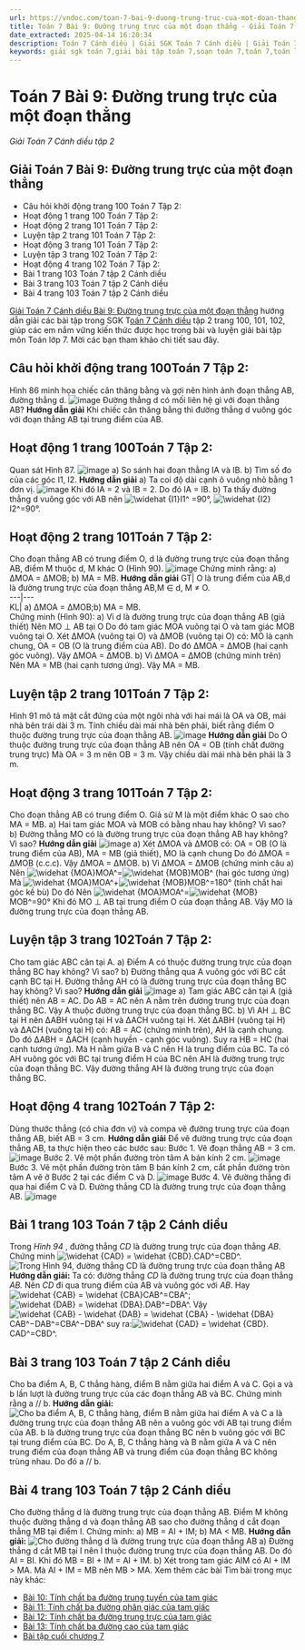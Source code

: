 ```yaml
---
url: https://vndoc.com/toan-7-bai-9-duong-trung-truc-cua-mot-doan-thang-286940
title: Toán 7 Bài 9: Đường trung trực của một đoạn thẳng - Giải Toán 7 Cánh diều tập 2 - VnDoc.com
date_extracted: 2025-04-14 16:20:34
description: Toán 7 Cánh diều | Giải SGK Toán 7 Cánh diều | Giải Toán 7 Cánh diều| Giải bài tập Toán 7 Bài 9: Đường trung trực của một đoạn thẳng bao gồm lời giải chi tiết cho từng bài tập trong SGK Toán 7 tập 2 Cánh diều, mời các bạn tham khảo.
keywords: giải sgk toán 7,giải bài tập toán 7,soạn toán 7,toán 7,toán lớp 7,giải toán 7,sgk toán 7,toán lớp 7 tập 2,bài tập toán lớp 7,giải bài tập toán lớp 7,sgk toán 7 tập 2,toán 7 cánh diều,giải toán 7 cánh diều,giải toán 7 cánh diều bài 9 Đường trung trực của một đoạn thẳng,Toán 7 cánh diều bài 9 Đường trung trực của một đoạn thẳng,Giải Toán 7 bài 5,Bài 9 Đường trung trực của một đoạn thẳng,Đường trung trực của một đoạn thẳng
---
```


# Toán 7 Bài 9: Đường trung trực của một đoạn thẳng
 _Giải Toán 7 Cánh diều tập 2_
## Giải Toán 7 Bài 9: Đường trung trực của một đoạn thẳng
  * Câu hỏi khởi động trang 100 Toán 7 Tập 2: 
  * Hoạt động 1 trang 100 Toán 7 Tập 2: 
  * Hoạt động 2 trang 101 Toán 7 Tập 2: 
  * Luyện tập 2 trang 101 Toán 7 Tập 2: 
  * Hoạt động 3 trang 101 Toán 7 Tập 2: 
  * Luyện tập 3 trang 102 Toán 7 Tập 2: 
  * Hoạt động 4 trang 102 Toán 7 Tập 2: 
  * Bài 1 trang 103 Toán 7 tập 2 Cánh diều 
  * Bài 3 trang 103 Toán 7 tập 2 Cánh diều 
  * Bài 4 trang 103 Toán 7 tập 2 Cánh diều 

[Giải Toán 7 Cánh diều Bài 9: Đường trung trực của một đoạn thẳng](<https://vndoc.com/toan-7-bai-9-duong-trung-truc-cua-mot-doan-thang-286940>) hướng dẫn giải các bài tập trong SGK T[oán 7 Cánh diều](<https://vndoc.com/toan-7-canh-dieu>) tập 2 trang 100, 101, 102, giúp các em nắm vững kiến thức được học trong bài và luyện giải bài tập môn Toán lớp 7. Mời các bạn tham khảo chi tiết sau đây.
## **Câu hỏi khởi động trang 100****Toán 7 Tập 2****:**
Hình 86 minh họa chiếc cân thăng bằng và gợi nên hình ảnh đoạn thẳng AB, đường thẳng d.
![image](https://i.vdoc.vn/data/image/2024/05/16/picture19-1668352003.png)
Đường thẳng d có mối liên hệ gì với đoạn thẳng AB?
**Hướng dẫn giải**
Khi chiếc cân thăng bằng thì đường thẳng d vuông góc với đoạn thẳng AB tại trung điểm của AB.
## **Hoạt động 1 trang 100****Toán 7 Tập 2****:**
Quan sát Hình 87.
![image](https://i.vdoc.vn/data/image/2024/05/16/picture20-1668352029.png)
a\) So sánh hai đoạn thẳng IA và IB.
b\) Tìm số đo của các góc I1, I2.
**Hướng dẫn giải**
a\) Ta coi độ dài cạnh ô vuông nhỏ bằng 1 đơn vị.
![image](https://i.vdoc.vn/data/image/2024/05/16/picture21-1668352054.png)
Khi đó IA = 2 và IB = 2.
Do đó IA = IB.
b\) Ta thấy đường thẳng d vuông góc với AB nên ![\\widehat {I1}](https://i.vdoc.vn/data/image/blank.png)I1^ =90°, ![\\widehat {I2}](https://i.vdoc.vn/data/image/blank.png)I2^=90°.
## **Hoạt động 2 trang 101****Toán 7 Tập 2****:**
Cho đoạn thẳng AB có trung điểm O, d là đường trung trực của đoạn thẳng AB, điểm M thuộc d, M khác O \(Hình 90\).
![image](https://i.vdoc.vn/data/image/2024/05/16/picture23-1668352231.png)
Chứng minh rằng:
a\) ∆MOA = ∆MOB;
b\) MA = MB.
**Hướng dẫn giải**
GT| O là trung điểm của AB,d là đường trung trực của đoạn thẳng AB,M ∈ d, M ≠ O.  
---|---  
KL| a\) ∆MOA = ∆MOB;b\) MA = MB.  
Chứng minh \(Hình 90\):
a\) Vì d là đường trung trực của đoạn thẳng AB \(giả thiết\)
Nên MO ⊥ AB tại O
Do đó tam giác MOA vuông tại O và tam giác MOB vuông tại O.
Xét ∆MOA \(vuông tại O\) và ∆MOB \(vuông tại O\) có:
MO là cạnh chung,
OA = OB \(O là trung điểm của AB\).
Do đó ∆MOA = ∆MOB \(hai cạnh góc vuông\).
Vậy ∆MOA = ∆MOB.
b\) Vì ∆MOA = ∆MOB \(chứng minh trên\)
Nên MA = MB \(hai cạnh tương ứng\).
Vậy MA = MB.
## **Luyện tập 2 trang 101****Toán 7 Tập 2****:**
Hình 91 mô tả mặt cắt đứng của một ngôi nhà với hai mái là OA và OB, mái nhà bên trái dài 3 m. Tính chiều dài mái nhà bên phải, biết rằng điểm O thuộc đường trung trực của đoạn thẳng AB.
![image](https://i.vdoc.vn/data/image/2024/05/16/picture24-1668352357.png)
**Hướng dẫn giải**
Do O thuộc đường trung trực của đoạn thẳng AB nên OA = OB \(tính chất đường trung trực\)
Mà OA = 3 m nên OB = 3 m.
Vậy chiều dài mái nhà bên phải là 3 m.
## **Hoạt động 3 trang 101****Toán 7 Tập 2****:**
Cho đoạn thẳng AB có trung điểm O. Giả sử M là một điểm khác O sao cho MA = MB.
a\) Hai tam giác MOA và MOB có bằng nhau hay không? Vì sao?
b\) Đường thẳng MO có là đường trung trực của đoạn thẳng AB hay không? Vì sao?
**Hướng dẫn giải**
![image](https://i.vdoc.vn/data/image/2024/05/16/picture25-1668352390.png)
a\) Xét ∆MOA và ∆MOB có:
OA = OB \(O là trung điểm của AB\),
MA = MB \(giả thiết\),
MO là cạnh chung
Do đó ∆MOA = ∆MOB \(c.c.c\).
Vậy ∆MOA = ∆MOB.
b\) Vì ∆MOA = ∆MOB \(chứng minh câu a\)
Nên ![\\widehat {MOA}](https://i.vdoc.vn/data/image/blank.png)MOA^=![\\widehat {MOB}](https://i.vdoc.vn/data/image/blank.png)MOB^ \(hai góc tương ứng\)
Mà ![\\widehat {MOA}](https://i.vdoc.vn/data/image/blank.png)MOA^+![\\widehat {MOB}](https://i.vdoc.vn/data/image/blank.png)MOB^=180° \(tính chất hai góc kề bù\)
Do đó Nên ![\\widehat {MOA}](https://i.vdoc.vn/data/image/blank.png)MOA^=![\\widehat {MOB}](https://i.vdoc.vn/data/image/blank.png)MOB^=90°
Khi đó MO ⊥ AB tại trung điểm O của đoạn thẳng AB.
Vậy MO là đường trung trực của đoạn thẳng AB.
## **Luyện tập 3 trang 102****Toán 7 Tập 2****:**
Cho tam giác ABC cân tại A.
a\) Điểm A có thuộc đường trung trực của đoạn thẳng BC hay không? Vì sao?
b\) Đường thẳng qua A vuông góc với BC cắt cạnh BC tại H. Đường thẳng AH có là đường trung trực của đoạn thẳng BC hay không? Vì sao?
**Hướng dẫn giải**
![image](https://i.vdoc.vn/data/image/2024/05/16/picture26-1668352813.png)
a\) Tam giác ABC cân tại A \(giả thiết\) nên AB = AC.
Do AB = AC nên A nằm trên đường trung trực của đoạn thẳng BC.
Vậy A thuộc đường trung trực của đoạn thẳng BC.
b\) Vì AH ⊥ BC tại H nên ∆ABH vuông tại H và ∆ACH vuông tại H.
Xét ∆ABH \(vuông tại H\) và ∆ACH \(vuông tại H\) có:
AB = AC \(chứng minh trên\),
AH là cạnh chung.
Do đó ∆ABH = ∆ACH \(cạnh huyền - cạnh góc vuông\).
Suy ra HB = HC \(hai cạnh tương ứng\).
Mà H nằm giữa B và C nên H là trung điểm của BC.
Ta có AH vuông góc với BC tại trung điểm H của BC nên AH là đường trung trực của đoạn thẳng BC.
Vậy đường thẳng AH là đường trung trực của đoạn thẳng BC.
## **Hoạt động 4 trang 102****Toán 7 Tập 2****:**
Dùng thước thẳng \(có chia đơn vị\) và compa vẽ đường trung trực của đoạn thẳng AB, biết AB = 3 cm.
**Hướng dẫn giải**
Để vẽ đường trung trực của đoạn thẳng AB, ta thực hiện theo các bước sau:
Bước 1. Vẽ đoạn thẳng AB = 3 cm.
![image](https://i.vdoc.vn/data/image/2024/05/16/picture27-1668352901.png)
Bước 2. Vẽ một phần đường tròn tâm A bán kính 2 cm.
![image](https://i.vdoc.vn/data/image/2024/05/16/picture28-1668352913.png)
Bước 3. Vẽ một phần đường tròn tâm B bán kính 2 cm, cắt phần đường tròn tâm A vẽ ở Bước 2 tại các điểm C và D.
![image](https://i.vdoc.vn/data/image/2024/05/16/picture29-1668352931.png)
Bước 4. Vẽ đường thẳng đi qua hai điểm C và D. Đường thẳng CD là đường trung trực của đoạn thẳng AB.
![image](https://i.vdoc.vn/data/image/2024/05/16/picture30-1668352973.png)
## **Bài 1 trang 103 Toán 7 tập 2 Cánh diều**
Trong _Hình 94_ , đường thẳng _CD_ là đường trung trực của đoạn thẳng _AB_. Chứng minh ![\\widehat {CAD} = \\widehat {CBD}.](https://i.vdoc.vn/data/image/blank.png)CAD^=CBD^.
![Trong Hình 94, đường thẳng CD là đường trung trực của đoạn thẳng AB](https://i.vdoc.vn/data/image/2023/01/11/bai-1-trang-103-toan-lop-7-tap-2.png)
**Hướng dẫn giải:**
Ta có: đường thẳng _CD_ là đường trung trực của đoạn thẳng _AB._ Nên _CD_ đi qua trung điểm của AB và vuông góc với _AB_.
Hay ![\\widehat {CAB} = \\widehat {CBA}](https://i.vdoc.vn/data/image/blank.png)CAB^=CBA^; ![\\widehat {DAB} = \\widehat {DBA}.](https://i.vdoc.vn/data/image/blank.png)DAB^=DBA^.
Vậy ![\\widehat {CAB} - \\widehat {DAB} = \\widehat {CBA} - \\widehat {DBA}](https://i.vdoc.vn/data/image/blank.png)CAB^−DAB^=CBA^−DBA^ suy ra:![\\widehat {CAD} = \\widehat {CBD}.](https://i.vdoc.vn/data/image/blank.png)CAD^=CBD^.
## **Bài 3 trang 103 Toán 7 tập 2 Cánh diều**
Cho ba điểm A, B, C thẳng hàng, điểm B nằm giữa hai điểm A và C. Gọi a và b lần lượt là đường trung trực của các đoạn thẳng AB và BC. Chứng minh rằng a // b.
**Hướng dẫn giải:**
![Cho ba điểm A, B, C thẳng hàng, điểm B nằm giữa hai điểm A và C](https://i.vdoc.vn/data/image/2023/01/11/bai-3-trang-103-toan-lop-7-tap-2.png)
a là đường trung trực của đoạn thẳng AB nên a vuông góc với AB tại trung điểm của AB.
b là đường trung trực của đoạn thẳng BC nên b vuông góc với BC tại trung điểm của BC.
Do A, B, C thẳng hàng và B nằm giữa A và C nên trung điểm của đoạn thẳng AB và trung điểm của đoạn thẳng BC không trùng nhau.
Do đó a // b.
## **Bài 4 trang 103 Toán 7 tập 2 Cánh diều**
Cho đường thẳng d là đường trung trực của đoạn thẳng AB. Điểm M không thuộc đường thẳng d và đoạn thẳng AB sao cho đường thẳng d cắt đoạn thẳng MB tại điểm I. Chứng minh:
a\) MB = AI + IM;
b\) MA < MB.
**Hướng dẫn giải:**
![Cho đường thẳng d là đường trung trực của đoạn thẳng AB](https://i.vdoc.vn/data/image/2023/01/11/bai-4-trang-103-toan-lop-7-tap-2.png)
a\) Đường thẳng d cắt MB tại I nên I thuộc đường trung trực của đoạn thẳng AB.
Do đó AI = BI.
Khi đó MB = BI + IM = AI + IM.
b\) Xét trong tam giác AIM có AI + IM > MA.
Mà AI + IM = MB nên MB > MA.
Xem thêm các bài Tìm bài trong mục này khác:
  * [Bài 10: Tính chất ba đường trung tuyến của tam giác](</toan-7-bai-10-tinh-chat-ba-duong-trung-tuyen-cua-tam-giac-286979>)
  * [Bài 11: Tính chất ba đường phân giác của tam giác](</toan-7-bai-11-tinh-chat-ba-duong-phan-giac-cua-tam-giac-286980>)
  * [Bài 12: Tính chất ba đường trung trực của tam giác](</toan-7-bai-12-tinh-chat-ba-duong-trung-truc-cua-tam-giac-286986>)
  * [Bài 13: Tính chất ba đường cao của tam giác](</toan-7-bai-13-tinh-chat-ba-duong-cao-cua-tam-giac-286993>)
  * [Bài tập cuối chương 7](</toan-7-canh-dieu-bai-tap-cuoi-chuong-7-320284>)

